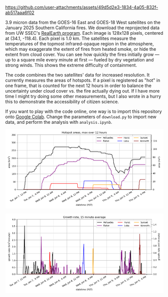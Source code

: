 

https://github.com/user-attachments/assets/49d5d2e3-1834-4a05-832f-ab517aaa6f02



3.9 micron data from the GOES-16 East and GOES-18 West satellites on the January 2025 Southern California fires.
We download the reprojected data from UW SSEC's [RealEarth program](https://realearth.ssec.wisc.edu/).
Each image is 128x128 pixels, centered at (34.1, -118.4). Each pixel is 1.0 km.
The satellites measure the temperatures of the topmost infrared-opaque region in the atmosphere, 
which may exaggerate the extent of fires from heated smoke, or hide the extent from cloud cover.
You can see how quickly the fires initially grow — up to a square mile every minute at first — fueled by dry vegetation and strong winds. 
This shows the extreme difficulty of containment.

The code combines the two satellites' data for increased resolution.
It currently measures the areas of hotspots.
If a pixel is registered as "hot" in one frame, that is counted for the next 12 hours
in order to balance the uncertainty under cloud cover vs. the fire actually dying out.
If I have more time I might try doing some other measurements,
but I also wrote in a hurry this to demonstrate the accessibility of citizen science.

If you want to play with the code online,
one way is to import this repository onto [Google Colab](https://colab.research.google.com/).
Change the parameters of `download.py` to import new data,
and perform the analysis with `analysis.ipynb`.

![area](area.png)

![speed](speed.png)
